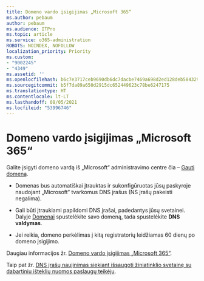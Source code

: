 ```yaml
---
title: Domeno vardo įsigijimas „Microsoft 365“
ms.author: pebaum
author: pebaum
ms.audience: ITPro
ms.topic: article
ms.service: o365-administration
ROBOTS: NOINDEX, NOFOLLOW
localization_priority: Priority
ms.custom:
- "9002245"
- "4349"
ms.assetid: ''
ms.openlocfilehash: b6c7e3717ceb9690db6dc7dacbe7469a698d2ed128deb5843291687814ba302e
ms.sourcegitcommit: b5f7da89a650d2915dc652449623c78be6247175
ms.translationtype: HT
ms.contentlocale: lt-LT
ms.lasthandoff: 08/05/2021
ms.locfileid: "53996746"
---
```

# <a name="buy-a-domain-name-in-microsoft-365"></a>Domeno vardo įsigijimas „Microsoft 365“

Galite įsigyti domeno vardą iš „Microsoft“ administravimo centre čia – [Gauti domeną](https://admin.microsoft.com/Domains/Buy).

- Domenas bus automatiškai įtrauktas ir sukonfigūruotas jūsų paskyroje naudojant „Microsoft“ tvarkomus DNS įrašus (NS įrašų pakeisti negalima).

- Gali būti įtraukiami papildomi DNS įrašai, padedantys jūsų svetainei.  Dalyje [Domenai](https://admin.microsoft.com/AdminPortal/Home#/Domains) spustelėkite savo domeną, tada spustelėkite **DNS valdymas**.

- Jei reikia, domeno perkėlimas į kitą registratorių leidžiamas 60 dienų po domeno įsigijimo.

Daugiau informacijos žr. [Domeno vardo įsigijimas „Microsoft 365“](https://docs.microsoft.com/microsoft-365/admin/get-help-with-domains/buy-a-domain-name?view=o365-worldwide).

Taip pat žr. [DNS įrašų naujinimas siekiant išsaugoti žiniatinklio svetainę su dabartiniu išteklių nuomos paslaugų teikėju](https://docs.microsoft.com/alchemyinsights/update-dns-records-to-keep-your-website-with-your-current-hosting-provider-0).
